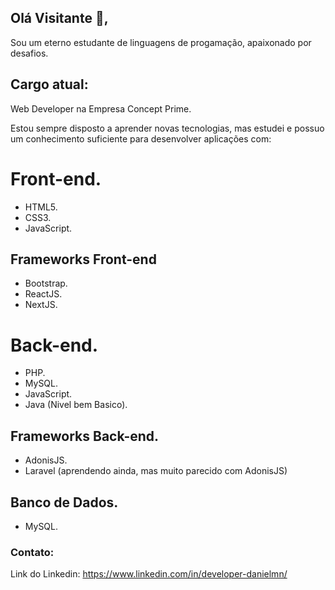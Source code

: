 ## Olá Visitante 👋,

Sou um eterno estudante de linguagens de progamação, apaixonado por desafios.

## Cargo atual:
Web Developer na Empresa Concept Prime.

Estou sempre disposto a aprender novas tecnologias, mas estudei e possuo um conhecimento suficiente para desenvolver aplicações com:
# Front-end.
- HTML5.
- CSS3.
- JavaScript.

## Frameworks Front-end
- Bootstrap.
- ReactJS.
- NextJS.

# Back-end.
- PHP.
- MySQL.
- JavaScript.
- Java (Nivel bem Basico).

## Frameworks Back-end.
- AdonisJS.
- Laravel (aprendendo ainda, mas muito parecido com AdonisJS)

## Banco de Dados.
- MySQL.

### Contato:
Link do Linkedin: https://www.linkedin.com/in/developer-danielmn/
<!--
**meirelesdev/meirelesdev** is a ✨ _special_ ✨ repository because its `README.md` (this file) appears on your GitHub profile.

Here are some ideas to get you started:

- 🔭 I’m currently working on ...
- 🌱 I’m currently learning ...
- 👯 I’m looking to collaborate on ...
- 🤔 I’m looking for help with ...
- 💬 Ask me about ...
- 📫 How to reach me: ...
- 😄 Pronouns: ...
- ⚡ Fun fact: ...
-->

